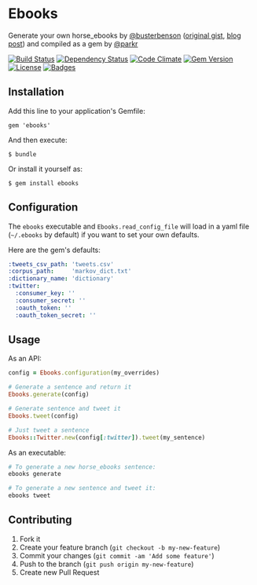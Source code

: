 # Ebooks

Generate your own horse_ebooks by [@busterbenson][] ([original gist][], [blog post][]) and compiled as a gem by [@parkr][]

[@busterbenson]: http://wayoftheduck.com/
[original gist]: https://gist.github.com/busterbenson/6695350
[blog post]: http://wayoftheduck.com/diy-horse-ebooks
[@parkr]: https://parkermoo.re

[![Build Status](http://img.shields.io/travis/parkr/ebooks.svg?style=flat-square)](https://travis-ci.org/parkr/ebooks)
[![Dependency Status](http://img.shields.io/gemnasium/parkr/ebooks.svg?style=flat-square)](https://gemnasium.com/parkr/ebooks)
[![Code Climate](http://img.shields.io/codeclimate/github/parkr/ebooks.svg?style=flat-square)](https://codeclimate.com/github/parkr/ebooks)
[![Gem Version](http://img.shields.io/gem/v/ebooks.svg?style=flat-square)](https://rubygems.org/gems/ebooks)
[![License](http://img.shields.io/:license-mit-blue.svg?style=flat-square)](http://parkr.mit-license.org)
[![Badges](http://img.shields.io/:badges-6/6-ff6799.svg?style=flat-square)](https://github.com/badges/badgerbadgerbadger)

## Installation

Add this line to your application's Gemfile:

    gem 'ebooks'

And then execute:

    $ bundle

Or install it yourself as:

    $ gem install ebooks

## Configuration

The `ebooks` executable and `Ebooks.read_config_file` will load in a yaml file
(`~/.ebooks` by default) if you want to set your own defaults.

Here are the gem's defaults:

```yaml
:tweets_csv_path: 'tweets.csv'
:corpus_path:     'markov_dict.txt'
:dictionary_name: 'dictionary'
:twitter:
  :consumer_key: ''
  :consumer_secret: ''
  :oauth_token: ''
  :oauth_token_secret: ''
```

## Usage

As an API:

```ruby
config = Ebooks.configuration(my_overrides)

# Generate a sentence and return it
Ebooks.generate(config)

# Generate sentence and tweet it
Ebooks.tweet(config)

# Just tweet a sentence
Ebooks::Twitter.new(config[:twitter]).tweet(my_sentence)
```

As an executable:

```bash
# To generate a new horse_ebooks sentence:
ebooks generate

# To generate a new sentence and tweet it:
ebooks tweet
```

## Contributing

1. Fork it
2. Create your feature branch (`git checkout -b my-new-feature`)
3. Commit your changes (`git commit -am 'Add some feature'`)
4. Push to the branch (`git push origin my-new-feature`)
5. Create new Pull Request
